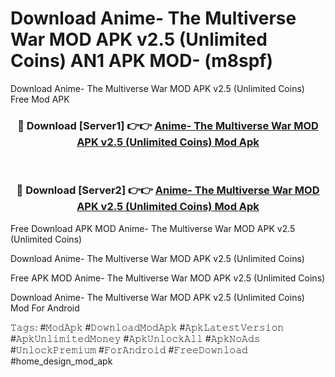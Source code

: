 # Download Anime- The Multiverse War MOD APK v2.5 (Unlimited Coins) AN1 APK MOD- (m8spf)
Download Anime- The Multiverse War MOD APK v2.5 (Unlimited Coins) Free Mod APK

<div align="center">
<h3>🔴 Download [Server1] 👉👉 <a href="https://apk-comot.site?title=Anime-_The_Multiverse_War_MOD_APK_v2.5_(Unlimited_Coins)">Anime- The Multiverse War MOD APK v2.5 (Unlimited Coins) Mod Apk</a></h3><br>

<h3>🔴 Download [Server2] 👉👉 <a href="https://apk-comot.site?title=Anime-_The_Multiverse_War_MOD_APK_v2.5_(Unlimited_Coins)">Anime- The Multiverse War MOD APK v2.5 (Unlimited Coins) Mod Apk</a></h3>
</div>


Free Download APK MOD Anime- The Multiverse War MOD APK v2.5 (Unlimited Coins)

Download Anime- The Multiverse War MOD APK v2.5 (Unlimited Coins) 

Free APK MOD Anime- The Multiverse War MOD APK v2.5 (Unlimited Coins) 

Download Anime- The Multiverse War MOD APK v2.5 (Unlimited Coins) Mod For Android

𝚃𝚊𝚐𝚜: #𝙼𝚘𝚍𝙰𝚙𝚔 #𝙳𝚘𝚠𝚗𝚕𝚘𝚊𝚍𝙼𝚘𝚍𝙰𝚙𝚔 #𝙰𝚙𝚔𝙻𝚊𝚝𝚎𝚜𝚝𝚅𝚎𝚛𝚜𝚒𝚘𝚗 #𝙰𝚙𝚔𝚄𝚗𝚕𝚒𝚖𝚒𝚝𝚎𝚍𝙼𝚘𝚗𝚎𝚢 #𝙰𝚙𝚔𝚄𝚗𝚕𝚘𝚌𝚔𝙰𝚕𝚕 #𝙰𝚙𝚔𝙽𝚘𝙰𝚍𝚜 #𝚄𝚗𝚕𝚘𝚌𝚔𝙿𝚛𝚎𝚖𝚒𝚞𝚖 #𝙵𝚘𝚛𝙰𝚗𝚍𝚛𝚘𝚒𝚍 #𝙵𝚛𝚎𝚎𝙳𝚘𝚠𝚗𝚕𝚘𝚊𝚍 #home_design_mod_apk